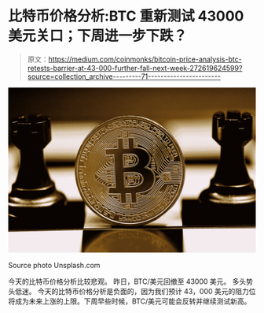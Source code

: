 # 比特币价格分析:BTC 重新测试 43000 美元关口；下周进一步下跌？

> 原文：<https://medium.com/coinmonks/bitcoin-price-analysis-btc-retests-barrier-at-43-000-further-fall-next-week-272619624599?source=collection_archive---------71----------------------->

![](img/b77f8583285a62c2716e2b3ac1a9ff51.png)

Source photo Unsplash.com

今天的比特币价格分析比较悲观。
昨日，BTC/美元回撤至 43000 美元。
多头势头低迷。
今天的比特币价格分析是负面的，因为我们预计 43，000 美元的阻力位将成为未来上涨的上限。下周早些时候，BTC/美元可能会反转并继续测试新高。